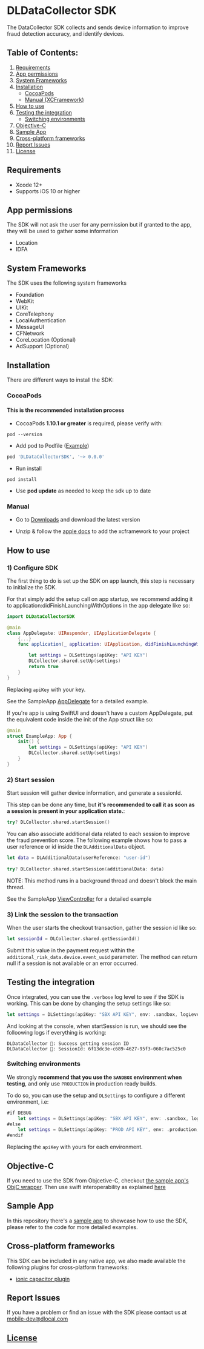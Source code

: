 # DLDataCollector SDK
The DataCollector SDK collects and sends device information to improve fraud detection accuracy, and identify devices.

## Table of Contents:
1. [ Requirements ](#markdown-header-requirements)
2. [ App permissions ](#markdown-header-app-permissions)
2. [ System Frameworks ](#markdown-header-system-frameworks)
3. [ Installation ](#markdown-header-installation)
    - [ CocoaPods ](#markdown-header-cocoapods) 
    - [ Manual (XCFramework) ](#markdown-header-manual)
4. [ How to use ](#markdown-header-how-to-use)
5. [ Testing the integration ](#markdown-header-testing-the-integration)
    - [ Switching environments ](#markdown-header-switching-environments)
6. [ Objective-C ](#markdown-header-objective-c)
7. [ Sample App ](#markdown-header-sample-app)
8. [ Cross-platform frameworks ](#markdown-header-cross-platform-frameworks)
9. [ Report Issues ](#markdown-header-report-issues)
10. [ License ](#markdown-header-license)

## Requirements
- Xcode 12+
- Supports iOS 10 or higher

## App permissions
The SDK will not ask the user for any permission but if granted to the app,
they will be used to gather some information

- Location
- IDFA

## System Frameworks 

The SDK uses the following system frameworks

- Foundation
- WebKit
- UIKit
- CoreTelephony
- LocalAuthentication
- MessageUI
- CFNetwork
- CoreLocation (Optional)
- AdSupport (Optional)

## Installation
There are different ways to install the SDK:

### CocoaPods
#### This is the recommended installation process

- CocoaPods **1.10.1 or greater** is required, please verify with:
```shell
pod --version
```
- Add pod to Podfile ([Example](https://bitbucket.org/dlocal-public/data-collector-sdk-ios/src/master/SampleApp/Podfile))
```ruby
pod 'DLDataCollectorSDK', '~> 0.0.0'
```
* Run install
```shell
pod install
```
* Use **pod update** as needed to keep the sdk up to date

### Manual
* Go to [Downloads](https://bitbucket.org/dlocal-public/data-collector-sdk-ios/downloads/) and download the latest version

* Unzip & follow the [apple docs](https://help.apple.com/xcode/mac/11.4/#/dev51a648b07) to add the xcframework to your project

## How to use

### 1) Configure SDK
The first thing to do is set up the SDK on app launch, this step is necessary to initialize the SDK.

For that simply add the setup call on app startup, we recommend adding it to application:didFinishLaunchingWithOptions in the app delegate like so:
```swift 
import DLDataCollectorSDK

@main
class AppDelegate: UIResponder, UIApplicationDelegate {
    {...}
    func application(_ application: UIApplication, didFinishLaunchingWithOptions launchOptions: [UIApplication.LaunchOptionsKey: Any]?) -> Bool {

        let settings = DLSettings(apiKey: "API KEY")
        DLCollector.shared.setUp(settings)
        return true
    }
}
```
Replacing `apiKey` with your key.

See the SampleApp [AppDelegate](https://bitbucket.org/dlocal-public/data-collector-sdk-ios/src/master/SampleApp/SampleApp/AppDelegate.swift) for a detailed example.

If you're app is using SwiftUI and doesn't have a custom AppDelegate, put the equivalent code inside the init of the App struct like so:

```swift 
@main
struct ExampleApp: App {
    init() {
        let settings = DLSettings(apiKey: "API KEY")
        DLCollector.shared.setUp(settings)
    }
}
```

### 2) Start session
Start session will gather device information, and generate a sessionId.

This step can be done any time, but **it's recommended to call it as soon as a session is present in your
application state.**:

```swift
try? DLCollector.shared.startSession()
```

You can also associate additional data related to each session to improve the fraud prevention
score. The following example shows how to pass a user reference or id inside the `DLAdditionalData` object.

```swift
let data = DLAdditionalData(userReference: "user-id")
            
try? DLCollector.shared.startSession(additionalData: data)
```

NOTE: This method runs in a background thread and doesn't block the main thread.

See the SampleApp [ViewController](https://bitbucket.org/dlocal-public/data-collector-sdk-ios/src/master/SampleApp/SampleApp/ViewController.swift) for a detailed example

### 3) Link the session to the transaction

When the user starts the checkout transaction, gather the session id like so:

```swift
let sessionId = DLCollector.shared.getSessionId()
```

Submit this value in the payment request within the `additional_risk_data.device.event_uuid` parameter. The method can return null if a session is not available or an error occurred.

## Testing the integration
Once integrated, you can use the `.verbose` log level to see if the SDK is working. This can be done by changing the setup settings like so:
```Swift
let settings = DLSettings(apiKey: "SBX API KEY", env: .sandbox, logLevel: .verbose)
```
And looking at the console, when startSession is run, we should see the folloowing logs if everything is working:
```log
DLDataCollector 💾: Success getting session ID
DLDataCollector 💾: SessionId: 6f13dc3e-c689-4627-95f3-060c7ac525c0
```

### Switching environments

We strongly **recommend that you use the `SANDBOX` environment when testing**, and only use `PRODUCTION` in production ready builds. 

To do so, you can use the setup and `DLSettings` to configure a different environment, i.e:

```Swift
#if DEBUG
    let settings = DLSettings(apiKey: "SBX API KEY", env: .sandbox, logLevel: .verbose)
#else
    let settings = DLSettings(apiKey: "PROD API KEY", env: .production, logLevel: .silent)
#endif
```

Replacing the `apiKey` with yours for each environment.

## Objective-C
If you need to use the SDK from Objcetive-C, checkout [the sample app's ObjC wrapper](https://bitbucket.org/dlocal-public/data-collector-sdk-ios/src/master/SampleApp/SampleApp/DLCollectorObjCWrapper.swift). Then use swift interoperability as explained [here](https://developer.apple.com/documentation/swift/imported_c_and_objective-c_apis/importing_swift_into_objective-c)

## Sample App
In this repository there's a [sample app](https://bitbucket.org/dlocal-public/data-collector-sdk-ios/src/master/SampleApp) to showcase how to use the SDK, please refer to the code for more detailed examples.

## Cross-platform frameworks
This SDK can be included in any native app, we also made available the following plugins for cross-platform frameworks:

- [ionic capacitor plugin](https://bitbucket.org/dlocal-public/dlocal-data-collector-capacitor-plugin/src/main/)

## Report Issues
If you have a problem or find an issue with the SDK please contact us at [mobile-dev@dlocal.com](mailto:mobile-dev@dlocal.com)

## [License](LICENSE)